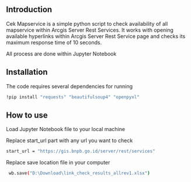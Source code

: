 ## Introduction
Cek Mapservice is a simple python script to check availability of all mapservice within Arcgis Server Rest Services.
It works with opening available hyperlinks within Arcgis Server Rest Service page and checks its maximum response time of 10 seconds.

All process are done within Jupyter Notebook

## Installation
The code requires several dependencies for running
```bash
!pip install "requests" "beautifulsoup4" "openpyxl"
```

## How to use
Load Jupyter Notebook file to your local machine

Replace start_url part with any url you want to check
```bash
start_url = "https://gis.bnpb.go.id/server/rest/services"
```

Replace save location file in your computer
```bash
 wb.save("D:\Download\link_check_results_allrev1.xlsx")
```
